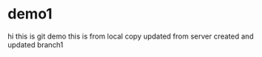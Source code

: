 # demo1
hi this is git demo
this is from local copy
updated from server
created and updated branch1
